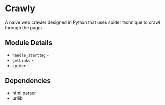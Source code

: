 # Crawly
A naive web crawler designed in Python that uses spider technique to crawl through the pages.

Module Details
---

* `handle_starttag` - 
* `getLinks` - 
* `spider` - 

Dependencies
---

* html.parser
* urllib
